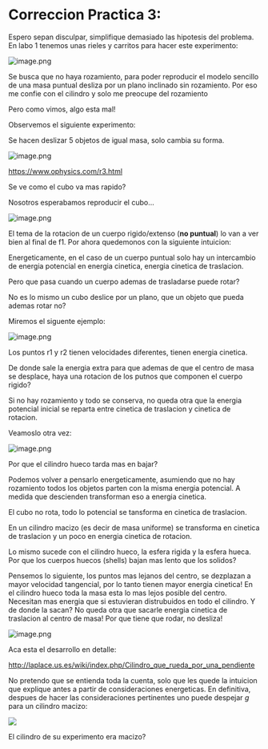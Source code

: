 # Correccion Practica 3:
    
Espero sepan disculpar, simplifique demasiado las hipotesis del problema.  En labo 1 tenemos unas rieles y carritos para hacer este experimento:


![image.png](https://lahsphysics.weebly.com/uploads/4/3/5/8/4358286/6139699_orig.jpg)

Se busca que no haya rozamiento, para poder reproducir el modelo sencillo de una masa puntual desliza por un plano inclinado sin rozamiento. Por eso me confie con el cilindro y solo me preocupe del rozamiento

Pero como vimos, algo esta mal!



Observemos el siguiente experimento:

Se hacen deslizar 5 objetos de igual masa, solo cambia su forma. 
    
![image.png](https://i.imgur.com/ZEpQTl6.gif)

https://www.ophysics.com/r3.html

Se ve como el cubo va mas rapido?



Nosotros esperabamos reproducir el cubo... 


![image.png](https://i.imgur.com/ik337Vr.gif)


El tema de la rotacion de un cuerpo rigido/extenso (**no puntual**) lo van a ver bien al final de f1. Por ahora quedemonos con la siguiente intuicion:


Energeticamente, en el caso de un cuerpo puntual solo hay un intercambio de energia potencial en energia cinetica, energia cinetica de traslacion. 


Pero que pasa cuando un cuerpo ademas de trasladarse puede rotar?


No es lo mismo un cubo deslice por un plano, que un objeto que pueda ademas rotar no? 

Miremos el siguente ejemplo:

![image.png](https://cdn.kastatic.org/ka-perseus-images/d195bed9d57e892181eed4e8406255ebe4c5c55a.png)


Los puntos r1 y r2 tienen velocidades diferentes, tienen energia cinetica.


De donde sale la energia extra para que ademas de que el centro de masa se desplace, haya una rotacion de los putnos que componen el cuerpo rigido?


Si no hay rozamiento y todo se conserva, no queda otra que la energia potencial inicial se reparta entre cinetica de traslacion y cinetica de rotacion.

Veamoslo otra vez:

![image.png](https://i.imgur.com/ZEpQTl6.gif)



Por que el cilindro hueco tarda mas en bajar?

Podemos volver a pensarlo energeticamente, asumiendo que no hay rozamiento todos los objetos parten con la misma energia potencial. A medida que descienden transforman eso a energia cinetica.


El cubo no rota, todo lo potencial se tansforma en cinetica de traslacion.

En un cilindro macizo (es decir de masa uniforme) se transforma  en cinetica de traslacion y un poco en energia cinetica de rotacion. 

Lo mismo sucede con el cilindro hueco, la esfera rigida y la esfera hueca. Por que los cuerpos huecos (shells) bajan mas lento que los solidos?

Pensemos lo siguiente, los puntos mas lejanos del centro, se dezplazan a mayor velocidad tangencial, por lo tanto tienen mayor energia cinetica!  En el cilindro hueco toda la masa esta lo mas lejos posible del centro. Necesitan mas energia que si estuvieran distrubuidos en todo el cilindro. Y de donde la sacan? No queda otra que sacarle energia cinetica de traslacion al centro de masa! Por que tiene que rodar, no desliza! 

![image.png](https://cdn.kastatic.org/ka-perseus-images/d195bed9d57e892181eed4e8406255ebe4c5c55a.png)


Aca esta el desarrollo en detalle:
    
http://laplace.us.es/wiki/index.php/Cilindro_que_rueda_por_una_pendiente    

No pretendo que se entienda toda la cuenta, solo que les quede la intuicion que explique antes a partir de consideraciones energeticas. En definitiva, despues de hacer las consideraciones pertinentes uno puede despejar $g$ para un cilindro macizo:
    

<img src="https://render.githubusercontent.com/render/math?math=g=\frac{3}{2} \frac{a}{sin(\alpha)}">


El cilindro de su experimento era macizo?


